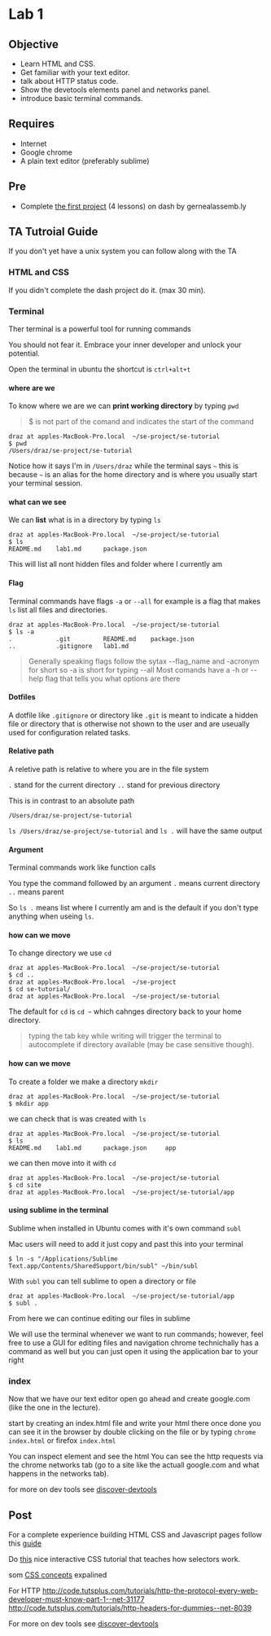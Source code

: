 # Lab 1

## Objective

- Learn HTML and CSS.
- Get familiar with your text editor.
- talk about HTTP status code.
- Show the devetools elements panel and networks panel.
- introduce basic terminal commands.

## Requires

- Internet
- Google chrome
- A plain text editor (preferably sublime)

## Pre

- Complete [the first project](https://dash.generalassemb.ly/) (4 lessons) on dash by gernealassemb.ly

## TA Tutroial Guide

If you don't yet have a unix system you can follow along with the TA

### HTML and CSS

If you didn't complete the dash project do it. (max 30 min).

### Terminal

Ther terminal is a powerful tool for running commands

You should not fear it. Embrace your inner developer and unlock your potential.

Open the terminal in ubuntu the shortcut is `ctrl+alt+t`

#### where are we

To know where we are we can __print working directory__ by typing `pwd`

> $ is not part of the comand and indicates the start of the command

    draz at apples-MacBook-Pro.local  ~/se-project/se-tutorial
    $ pwd
    /Users/draz/se-project/se-tutorial

Notice how it says I'm in `/Users/draz` while the terminal says `~` this is because `~` is an alias for the home directory and is where you usually start your terminal session.

#### what can we see

We can __list__ what is in a directory by typing `ls`

    draz at apples-MacBook-Pro.local  ~/se-project/se-tutorial
    $ ls
    README.md    lab1.md      package.json

This will list all nont hidden files and folder where I currently am

#### Flag

Terminal commands have flags `-a` or `--all` for example is a flag that makes `ls` list all files and directories.

    draz at apples-MacBook-Pro.local  ~/se-project/se-tutorial
    $ ls -a
    .            .git         README.md    package.json
    ..           .gitignore   lab1.md      

> Generally speaking flags follow the sytax --flag_name and -acronym for short so -a is short for typing --all
> Most comands have a -h or --help flag that tells you what options are there

#### Dotfiles

A dotfile like `.gitignore` or directory like `.git` is meant to indicate a hidden file or directory that is otherwise not shown to the user and are useually used for configuration related tasks.

#### Relative path

A reletive path is relative to where you are in the file system

`.` stand for the current directory
`..` stand for previous directory

This is in contrast to an absolute path

`/Users/draz/se-project/se-tutorial`

`ls /Users/draz/se-project/se-tutorial` and `ls .` will have the same output

#### Argument

Terminal commands work like function calls

You type the command followed by an argument `.` means current directory `..` means parent

So `ls .` means list where I currently am and is the default if you don't type anything when useing `ls`.

#### how can we move

To change directory we use `cd`

    draz at apples-MacBook-Pro.local  ~/se-project/se-tutorial
    $ cd ..
    draz at apples-MacBook-Pro.local  ~/se-project
    $ cd se-tutorial/
    draz at apples-MacBook-Pro.local  ~/se-project/se-tutorial

The default for `cd` is `cd ~` which cahnges directory back to your home directory.

> typing the tab key while writing will trigger the terminal to autocomplete if directory available (may be case sensitive though).

#### how can we move
To create a folder we make a directory `mkdir`

    draz at apples-MacBook-Pro.local  ~/se-project/se-tutorial
    $ mkdir app

we can check that is was created with `ls`

    draz at apples-MacBook-Pro.local  ~/se-project/se-tutorial
    $ ls
    README.md    lab1.md      package.json     app

we can then move into it with `cd`

    draz at apples-MacBook-Pro.local  ~/se-project/se-tutorial
    $ cd site
    draz at apples-MacBook-Pro.local  ~/se-project/se-tutorial/app

#### using sublime in the terminal

Sublime when installed in Ubuntu comes with it's own command `subl`

Mac users will need to add it just copy and past this into your terminal

    $ ln -s "/Applications/Sublime Text.app/Contents/SharedSupport/bin/subl" ~/bin/subl

With `subl` you can tell sublime to open a directory or file

    draz at apples-MacBook-Pro.local  ~/se-project/se-tutorial/app
    $ subl .

From here we can continue editing our files in sublime

We will use the terminal whenever we want to run commands; however, feel free to use a GUI for editing files and navigation chrome technichally has a command as well but you can just open it using the application bar to your right

### index

Now that we have our text editor open go ahead and create google.com (like the one in the lecture).

start by creating an index.html file and write your html there
once done you can see it in the browser by double clicking on the file or by typing `chrome index.html` or firefox `index.html`

You can inspect element and see the html
You can see the http requests via the chrome networks tab (go to a site like the actuall google.com and what happens in the networks tab).

for more on dev tools see [discover-devtools](http://discover-devtools.codeschool.com/)


## Post

For a complete experience building HTML CSS and Javascript pages follow this [guide](https://developer.mozilla.org/en-US/Learn/Getting_started_with_the_web)

Do [this](http://flukeout.github.io/) nice interactive CSS tutorial that teaches how selectors work.

som [CSS concepts](http://adamschwartz.co/magic-of-css/) expalined

For HTTP
http://code.tutsplus.com/tutorials/http-the-protocol-every-web-developer-must-know-part-1--net-31177
http://code.tutsplus.com/tutorials/http-headers-for-dummies--net-8039

For more on dev tools see [discover-devtools](http://discover-devtools.codeschool.com/)